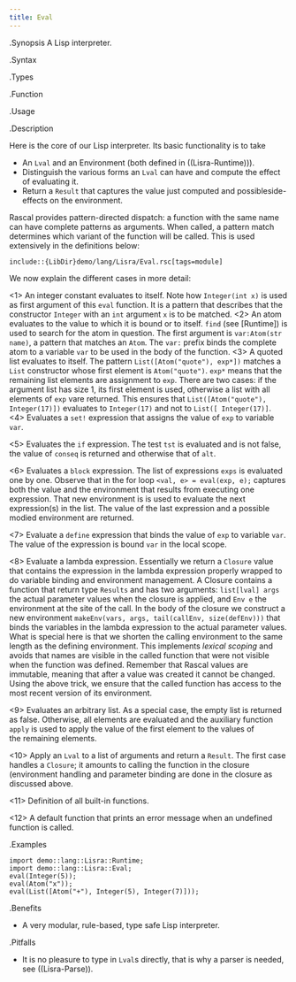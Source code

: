 ```yaml
---
title: Eval
---
```


.Synopsis
A Lisp interpreter.

.Syntax

.Types

.Function
       
.Usage

.Description

Here is the core of our Lisp interpreter. Its basic functionality is to take

*  An `Lval` and an Environment (both defined in ((Lisra-Runtime))).
*  Distinguish the various forms an `Lval` can have and compute the
  effect of evaluating it.
*  Return a `Result` that captures the value just computed and possibleside-effects
on the environment.


Rascal provides pattern-directed dispatch: a function with the same name
can have complete patterns as arguments. When called, a pattern match determines which
variant of the function will be called. This is used extensively in the definitions below:

```rascal
include::{LibDir}demo/lang/Lisra/Eval.rsc[tags=module]
```

                
We now explain the different cases in more detail:

<1> An integer constant evaluates to itself. Note how `Integer(int x)` is used as first
    argument of this `eval` function. It is a pattern that describes that the constructor `Integer`
    with an `int` argument `x` is to be matched.
<2> An atom evaluates to the value to which it is bound or to itself. `find` (see [Runtime]) is used
    to search for the atom in question. The first argument is `var:Atom(str name)`, a pattern that matches
    an `Atom`. The `var:` prefix binds the complete atom to a variable `var` to be used in the body of the function.
<3> A quoted list evaluates to itself. The pattern `List([Atom("quote"), exp*])` matches a `List` constructor
    whose first element is `Atom("quote")`. `exp*` means that the remaining list elements are assignment to `exp`.
    There are two cases: if the argument list has size 1, its first element is used, otherwise a list with all elements of `exp`
    vare returned. This ensures that `List([Atom("quote"), Integer(17)])` evaluates to  `Integer(17)` and not to `List([ Integer(17)]`.
<4> Evaluates a `set!` expression that assigns the value of `exp` to variable `var`.

<5> Evaluates the `if` expression. The test `tst` is evaluated and is not false, the value of `conseq` is returned and otherwise
    that of `alt`.

<6> Evaluates a `block` expression. The list of expressions `exps` is evaluated one by one. Observe that in the for loop
    `<val, e> = eval(exp, e);` captures both the value and the environment that results from executing one expression. That new environment is
    is used to evaluate the next expression(s) in the list. The value of the last expression and a possible modied environment are returned.

<7> Evaluate a `define` expression that binds the value of `exp` to variable `var`.
    The value of the expression is bound `var` in the local scope.

<8> Evaluate a lambda expression. Essentially we return a `Closure` value that contains the expression in the lambda expression
    properly wrapped to do variable binding and environment management. 
    A Closure contains a function that return type `Results` and has two arguments:
   `list[lval] args` the actual parameter values when the closure is applied, and
   `Env e` the environment at the site of the call.
    In the body of the closure we construct a new environment `makeEnv(vars, args, tail(callEnv, size(defEnv)))` that binds the variables
    in the lambda expression to the actual parameter values. What is special here is that we shorten the calling environment to the
    same length as the defining environment. This implements _lexical scoping_ and avoids that names are visible in the called
    function that were not visible when the function was defined. Remember that Rascal values are immutable, meaning that after a value was 
    created it cannot be changed. Using the above trick, we ensure that the called function has access to the most recent version of
    its environment.

<9> Evaluates an arbitrary list. As a special case, the empty list is returned as false.
    Otherwise, all elements are evaluated and the auxiliary function ` apply` is used to apply the value of the first element to the values of   
    the remaining elements.

<10> Apply an `Lval` to a list of arguments and return a `Result`. The first case handles a `Closure`; it amounts
     to calling the function in the closure (environment handling and parameter binding are done in the closure as discussed above.

<11> Definition of all built-in functions.

<12> A default function that prints an error message when an undefined function is called.

.Examples

```rascal-shell
import demo::lang::Lisra::Runtime;
import demo::lang::Lisra::Eval;
eval(Integer(5));
eval(Atom("x"));
eval(List([Atom("+"), Integer(5), Integer(7)]));
```

.Benefits

*  A very modular, rule-based, type safe Lisp interpreter.

.Pitfalls

*  It is no pleasure to type in `Lval`s directly, that is why a parser is needed, see ((Lisra-Parse)).

